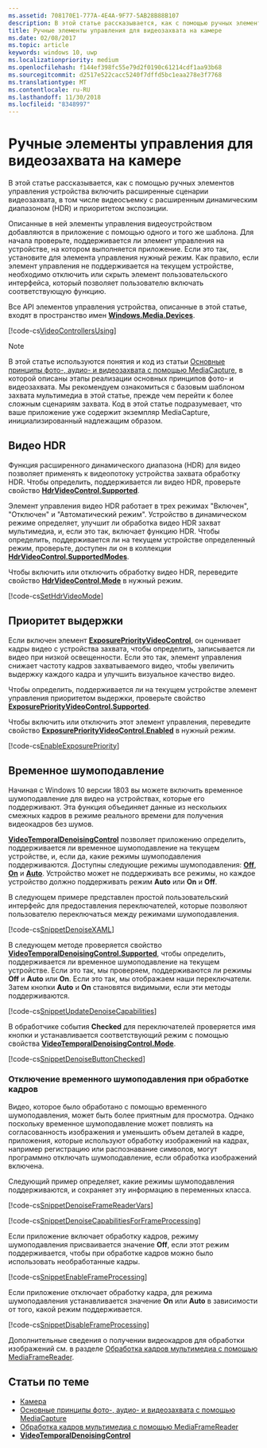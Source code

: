```yaml
---
ms.assetid: 708170E1-777A-4E4A-9F77-5AB28B88B107
description: В этой статье рассказывается, как с помощью ручных элементов управления устройства включить расширенные сценарии видеозахвата, в том числе видеосъемку с расширенным динамическим диапазоном (HDR) и приоритетом экспозиции.
title: Ручные элементы управления для видеозахвата на камере
ms.date: 02/08/2017
ms.topic: article
keywords: windows 10, uwp
ms.localizationpriority: medium
ms.openlocfilehash: f144ef398fc55e79d2f0190c61214cdf1aa93b68
ms.sourcegitcommit: d2517e522cacc5240f7dffd5bc1eaa278e3f7768
ms.translationtype: MT
ms.contentlocale: ru-RU
ms.lasthandoff: 11/30/2018
ms.locfileid: "8348997"
---
```

# <a name="manual-camera-controls-for-video-capture"></a>Ручные элементы управления для видеозахвата на камере



В этой статье рассказывается, как с помощью ручных элементов управления устройства включить расширенные сценарии видеозахвата, в том числе видеосъемку с расширенным динамическим диапазоном (HDR) и приоритетом экспозиции.

Описанные в ней элементы управления видеоустройством добавляются в приложение с помощью одного и того же шаблона. Для начала проверьте, поддерживается ли элемент управления на устройстве, на котором выполняется приложение. Если это так, установите для элемента управления нужный режим. Как правило, если элемент управления не поддерживается на текущем устройстве, необходимо отключить или скрыть элемент пользовательского интерфейса, который позволяет пользователю включать соответствующую функцию.

Все API элементов управления устройства, описанные в этой статье, входят в пространство имен [**Windows.Media.Devices**](https://msdn.microsoft.com/library/windows/apps/br206902).

[!code-cs[VideoControllersUsing](./code/BasicMediaCaptureWin10/cs/MainPage.xaml.cs#SnippetVideoControllersUsing)]

> [!NOTE] 
> В этой статье используются понятия и код из статьи [Основные принципы фото-, аудио- и видеозахвата с помощью MediaCapture](basic-photo-video-and-audio-capture-with-MediaCapture.md), в которой описаны этапы реализации основных принципов фото- и видеозахвата. Мы рекомендуем ознакомиться с базовым шаблоном захвата мультимедиа в этой статье, прежде чем перейти к более сложным сценариям захвата. Код в этой статье подразумевает, что ваше приложение уже содержит экземпляр MediaCapture, инициализированный надлежащим образом.

## <a name="hdr-video"></a>Видео HDR

Функция расширенного динамического диапазона (HDR) для видео позволяет применять к видеопотоку устройства захвата обработку HDR. Чтобы определить, поддерживается ли видео HDR, проверьте свойство [**HdrVideoControl.Supported**](https://msdn.microsoft.com/library/windows/apps/dn926682).

Элемент управления видео HDR работает в трех режимах "Включен", "Отключен" и "Автоматический режим". Устройство в динамическом режиме определяет, улучшит ли обработка видео HDR захват мультимедиа, и, если это так, включает функцию HDR. Чтобы определить, поддерживается ли на текущем устройстве определенный режим, проверьте, доступен ли он в коллекции [**HdrVideoControl.SupportedModes**](https://msdn.microsoft.com/library/windows/apps/dn926683).

Чтобы включить или отключить обработку видео HDR, переведите свойство [**HdrVideoControl.Mode**](https://msdn.microsoft.com/library/windows/apps/dn926681) в нужный режим.

[!code-cs[SetHdrVideoMode](./code/BasicMediaCaptureWin10/cs/MainPage.xaml.cs#SnippetSetHdrVideoMode)]

## <a name="exposure-priority"></a>Приоритет выдержки

Если включен элемент [**ExposurePriorityVideoControl**](https://msdn.microsoft.com/library/windows/apps/dn926644), он оценивает кадры видео с устройства захвата, чтобы определить, записывается ли видео при низкой освещенности. Если это так, элемент управления снижает частоту кадров захватываемого видео, чтобы увеличить выдержку каждого кадра и улучшить визуальное качество видео.

Чтобы определить, поддерживается ли на текущем устройстве элемент управления приоритетом выдержки, проверьте свойство [**ExposurePriorityVideoControl.Supported**](https://msdn.microsoft.com/library/windows/apps/dn926647).

Чтобы включить или отключить этот элемент управления, переведите свойство [**ExposurePriorityVideoControl.Enabled**](https://msdn.microsoft.com/library/windows/apps/dn926646) в нужный режим.

[!code-cs[EnableExposurePriority](./code/BasicMediaCaptureWin10/cs/MainPage.xaml.cs#SnippetEnableExposurePriority)]

## <a name="temporal-denoising"></a>Временное шумоподавление
Начиная с Windows 10 версии 1803 вы можете включить временное шумоподавление для видео на устройствах, которые его поддерживают. Эта функция объединяет данные из нескольких смежных кадров в режиме реального времени для получения видеокадров без шумов.

[**VideoTemporalDenoisingControl**](https://docs.microsoft.com/uwp/api/windows.media.devices.videotemporaldenoisingcontrol) позволяет приложению определить, поддерживается ли временное шумоподавление на текущем устройстве, и, если да, какие режимы шумоподавления поддерживаются. Доступны следующие режимы шумоподавления: [**Off**](https://docs.microsoft.com/uwp/api/windows.media.devices.videotemporaldenoisingmode), [**On**](https://docs.microsoft.com/uwp/api/windows.media.devices.videotemporaldenoisingmode) и [**Auto**](https://docs.microsoft.com/uwp/api/windows.media.devices.videotemporaldenoisingmode). Устройство может не поддерживать все режимы, но каждое устройство должно поддерживать режим **Auto** или **On** и **Off**.

В следующем примере представлен простой пользовательский интерфейс для предоставления переключателей, которые позволяют пользователю переключаться между режимами шумоподавления.

[!code-cs[SnippetDenoiseXAML](./code/BasicMediaCaptureWin10/cs/MainPage.xaml#SnippetDenoiseXAML)]

В следующем методе проверяется свойство [**VideoTemporalDenoisingControl.Supported**](https://docs.microsoft.com/uwp/api/windows.media.devices.videotemporaldenoisingcontrol.supported), чтобы определить, поддерживается ли временное шумоподавление на текущем устройстве. Если это так, мы проверяем, поддерживаются ли режимы **Off** и **Auto** или **On**. Если это так, мы отображаем наши переключатели. Затем кнопки **Auto** и **On** становятся видимыми, если эти методы поддерживаются.

[!code-cs[SnippetUpdateDenoiseCapabilities](./code/BasicMediaCaptureWin10/cs/MainPage.ManualControls.xaml.cs#SnippetUpdateDenoiseCapabilities)]

В обработчике события **Checked** для переключателей проверяется имя кнопки и устанавливается соответствующий режим с помощью свойства [**VideoTemporalDenoisingControl.Mode**](https://docs.microsoft.com/uwp/api/windows.media.devices.videotemporaldenoisingcontrol.mode).

[!code-cs[SnippetDenoiseButtonChecked](./code/BasicMediaCaptureWin10/cs/MainPage.ManualControls.xaml.cs#SnippetDenoiseButtonChecked)]

### <a name="disabling-temporal-denoising-while-processing-frames"></a>Отключение временного шумоподавления при обработке кадров
Видео, которое было обработано с помощью временного шумоподавления, может быть более приятным для просмотра. Однако поскольку временное шумоподавление может повлиять на согласованность изображения и уменьшить объем деталей в кадре, приложения, которые используют обработку изображений на кадрах, например регистрацию или распознавание символов, могут программно отключать шумоподавление, если обработка изображений включена.

Следующий пример определяет, какие режимы шумоподавления поддерживаются, и сохраняет эту информацию в переменных класса.

[!code-cs[SnippetDenoiseFrameReaderVars](./code/BasicMediaCaptureWin10/cs/MainPage.ManualControls.xaml.cs#SnippetDenoiseFrameReaderVars)]

[!code-cs[SnippetDenoiseCapabilitiesForFrameProcessing](./code/BasicMediaCaptureWin10/cs/MainPage.ManualControls.xaml.cs#SnippetDenoiseCapabilitiesForFrameProcessing)]

Если приложение включает обработку кадров, режиму шумоподавления присваивается значение **Off**, если этот режим поддерживается, чтобы при обработке кадров можно было использовать необработанные кадры.

[!code-cs[SnippetEnableFrameProcessing](./code/BasicMediaCaptureWin10/cs/MainPage.ManualControls.xaml.cs#SnippetEnableFrameProcessing)]

Если приложение отключает обработку кадра, для режима шумоподавления устанавливается значение **On** или **Auto** в зависимости от того, какой режим поддерживается.

[!code-cs[SnippetDisableFrameProcessing](./code/BasicMediaCaptureWin10/cs/MainPage.ManualControls.xaml.cs#SnippetDisableFrameProcessing)]

Дополнительные сведения о получении видеокадров для обработки изображений см. в разделе [Обработка кадров мультимедиа с помощью MediaFrameReader](process-media-frames-with-mediaframereader.md).

## <a name="related-topics"></a>Статьи по теме

* [Камера](camera.md)
* [Основные принципы фото-, аудио- и видеозахвата с помощью MediaCapture](basic-photo-video-and-audio-capture-with-MediaCapture.md)
* [Обработка кадров мультимедиа с помощью MediaFrameReader](process-media-frames-with-mediaframereader.md)
*  [**VideoTemporalDenoisingControl**](https://docs.microsoft.com/uwp/api/windows.media.devices.videotemporaldenoisingcontrol)
 




